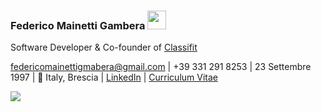 ### Federico Mainetti Gambera <img src="https://raw.githubusercontent.com/MartinHeinz/MartinHeinz/master/wave.gif" width="30px">

Software Developer & Co-founder of [Classifit](https://github.com/classifit)

[federicomainettigmabera@gmail.com](mailto:federicomainettigmabera@gmail.com) | +39 331 291 8253 | 23 Settembre 1997 | 📍 Italy, Brescia | [LinkedIn](https://www.linkedin.com/in/federicomainettigambera/) | [Curriculum Vitae](https://github.com/FedericoMainettiGambera/FedericoMainettiGambera/blob/main/CV%20-%20Federico%20Mainetti%20Gambera.pdf)

![](https://komarev.com/ghpvc/?username=FedericoMainettiGambera&color=green)
